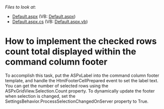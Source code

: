 <!-- default file list -->
*Files to look at*:

* [Default.aspx](./CS/WebSite/Default.aspx) (VB: [Default.aspx](./VB/WebSite/Default.aspx))
* [Default.aspx.cs](./CS/WebSite/Default.aspx.cs) (VB: [Default.aspx.vb](./VB/WebSite/Default.aspx.vb))
<!-- default file list end -->
# How to implement the checked rows count total displayed within the command column footer


<p>To accomplish this task, put the ASPxLabel into the command column footer template, and handle the HtmlFooterCellPrepared event to set the label text. You can get the number of selected rows using the ASPxGridView.Selection.Count property. To dynamically update the footer when selection is changed, set the SettingsBehavior.ProcessSelectionChangedOnServer property to True.</p>

<br/>


